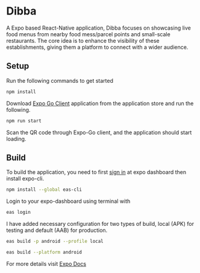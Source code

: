 # Dibba

A Expo based React-Native application, Dibba focuses on showcasing live food menus from nearby food mess/parcel points and small-scale restaurants. The core idea is to enhance the visibility of these establishments, giving them a platform to connect with a wider audience.

## Setup  
Run the following commands to get started 
```sh
npm install
```
Download [Expo Go Client](https://expo.dev/client) application from the application store and run the following. 
```sh
npm run start
```
Scan the QR code through Expo-Go client, and the application should start loading.

## Build 
To build the application, you need to first [sign in](https://expo.dev/) at expo dashboard then install expo-cli.
```sh
npm install --global eas-cli  
```
Login to your expo-dashboard using terminal with 
```sh
eas login
```
I have added necessary configuration for two types of build, local (APK) for testing and default (AAB) for production.
```sh
eas build -p android --profile local
```
```sh
eas build --platform android 
```
For more details visit [Expo Docs](https://docs.expo.dev/build-reference/apk/)